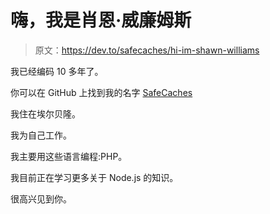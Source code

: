 # 嗨，我是肖恩·威廉姆斯

> 原文：<https://dev.to/safecaches/hi-im-shawn-williams>

我已经编码 10 多年了。

你可以在 GitHub 上找到我的名字 [SafeCaches](https://github.com/SafeCaches)

我住在埃尔贝隆。

我为自己工作。

我主要用这些语言编程:PHP。

我目前正在学习更多关于 Node.js 的知识。

很高兴见到你。